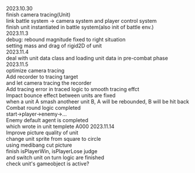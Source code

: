 2023.10.30  
	finish camera tracing(Unit)  
	link battle system -> camera system and player control system  
	finish unit instantiated in battle system(also init of battle env.)  
2023.11.3  
	debug: rebound magnitude fixed to right situation  
	setting mass and drag of rigid2D of unit  
2023.11.4  
	deal with unit data class and loading unit data in pre-combat phase  
2023.11.5  
	optimize camera tracing  
		Add recorder to tracing target  
		and let camera tracing the recorder  
		Add tracing error in traced logic to smooth tracing effct  
	Impact bounce effect between units are fixed  
		when a unit A smash anotheer unit B, A will be rebounded, B will be hit back  
	Combat round logic completed  
		start->player->enemy->...  
	Enemy default agent is completed  
		which wrote in unit templete A000 
2023.11.14  
	Improve picture quality of unit  
		change unit sprite from square to circle  
		using medibang cut picture  
	finish isPlayerWin, isPlayerLose judge  
		and switch unit on turn logic are finished  
		check unit's gameobject is active?  
